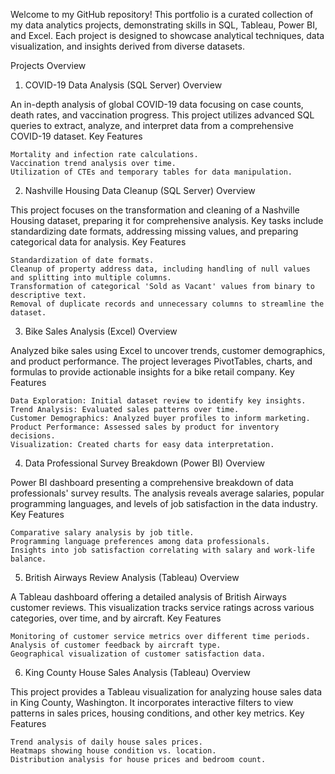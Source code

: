 Welcome to my GitHub repository! This portfolio is a curated collection of my data analytics projects, demonstrating skills in SQL, Tableau, Power BI, and Excel. Each project is designed to showcase analytical techniques, data visualization, and insights derived from diverse datasets.

Projects Overview

1. COVID-19 Data Analysis (SQL Server)
Overview

An in-depth analysis of global COVID-19 data focusing on case counts, death rates, and vaccination progress. This project utilizes advanced SQL queries to extract, analyze, and interpret data from a comprehensive COVID-19 dataset.
Key Features

    Mortality and infection rate calculations.
    Vaccination trend analysis over time.
    Utilization of CTEs and temporary tables for data manipulation.

2. Nashville Housing Data Cleanup (SQL Server)
Overview

This project focuses on the transformation and cleaning of a Nashville Housing dataset, preparing it for comprehensive analysis. Key tasks include standardizing date formats, addressing missing values, and preparing categorical data for analysis.
Key Features

    Standardization of date formats.
    Cleanup of property address data, including handling of null values and splitting into multiple columns.
    Transformation of categorical 'Sold as Vacant' values from binary to descriptive text.
    Removal of duplicate records and unnecessary columns to streamline the dataset.

3. Bike Sales Analysis (Excel)
Overview

Analyzed bike sales using Excel to uncover trends, customer demographics, and product performance. The project leverages PivotTables, charts, and formulas to provide actionable insights for a bike retail company.
Key Features

    Data Exploration: Initial dataset review to identify key insights.
    Trend Analysis: Evaluated sales patterns over time.
    Customer Demographics: Analyzed buyer profiles to inform marketing.
    Product Performance: Assessed sales by product for inventory decisions.
    Visualization: Created charts for easy data interpretation.

4. Data Professional Survey Breakdown (Power BI)
Overview

Power BI dashboard presenting a comprehensive breakdown of data professionals' survey results. The analysis reveals average salaries, popular programming languages, and levels of job satisfaction in the data industry.
Key Features

    Comparative salary analysis by job title.
    Programming language preferences among data professionals.
    Insights into job satisfaction correlating with salary and work-life balance.

5. British Airways Review Analysis (Tableau)
Overview

A Tableau dashboard offering a detailed analysis of British Airways customer reviews. This visualization tracks service ratings across various categories, over time, and by aircraft.
Key Features

    Monitoring of customer service metrics over different time periods.
    Analysis of customer feedback by aircraft type.
    Geographical visualization of customer satisfaction data.

6. King County House Sales Analysis (Tableau)
Overview

This project provides a Tableau visualization for analyzing house sales data in King County, Washington. It incorporates interactive filters to view patterns in sales prices, housing conditions, and other key metrics.
Key Features

    Trend analysis of daily house sales prices.
    Heatmaps showing house condition vs. location.
    Distribution analysis for house prices and bedroom count.

